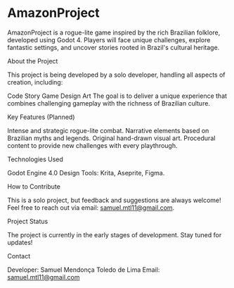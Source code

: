 # AmazonProject

AmazonProject is a rogue-lite game inspired by the rich Brazilian folklore, developed using Godot 4. Players will face unique challenges, explore fantastic settings, and uncover stories rooted in Brazil's cultural heritage.

About the Project

This project is being developed by a solo developer, handling all aspects of creation, including:

Code
Story
Game Design
Art
The goal is to deliver a unique experience that combines challenging gameplay with the richness of Brazilian culture.

Key Features (Planned)

Intense and strategic rogue-lite combat.
Narrative elements based on Brazilian myths and legends.
Original hand-drawn visual art.
Procedural content to provide new challenges with every playthrough.

Technologies Used

Godot Engine 4.0
Design Tools: Krita, Aseprite, Figma.

How to Contribute

This is a solo project, but feedback and suggestions are always welcome! Feel free to reach out via email: samuel.mtl11@gmail.com.

Project Status

The project is currently in the early stages of development. Stay tuned for updates!

Contact

Developer: Samuel Mendonça Toledo de Lima
Email: samuel.mtl11@gmail.com
 
